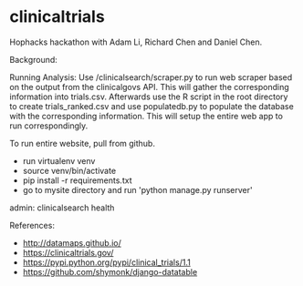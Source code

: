 # clinicaltrials
Hophacks hackathon with Adam Li, Richard Chen and Daniel Chen.

Background:


Running Analysis:
Use /clinicalsearch/scraper.py to run web scraper based on the output from the clinicalgovs API. This will gather the corresponding information into trials.csv. Afterwards use the R script in the root directory to create trials_ranked.csv and use populatedb.py to populate the database with the corresponding information. This will setup the entire web app to run correspondingly.

To run entire website, pull from github.
* run virtualenv venv
* source venv/bin/activate
* pip install -r requirements.txt
* go to mysite directory and run 'python manage.py runserver'

admin:
clinicalsearch
health

References:
* http://datamaps.github.io/
* https://clinicaltrials.gov/
* https://pypi.python.org/pypi/clinical_trials/1.1
* https://github.com/shymonk/django-datatable

